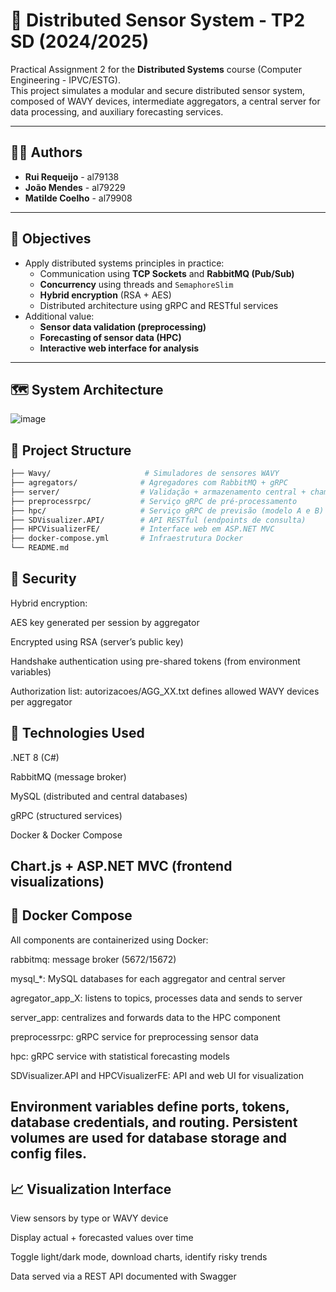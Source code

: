# 🐠 Distributed Sensor System - TP2 SD (2024/2025)

Practical Assignment 2 for the **Distributed Systems** course (Computer Engineering - IPVC/ESTG).  
This project simulates a modular and secure distributed sensor system, composed of WAVY devices, intermediate aggregators, a central server for data processing, and auxiliary forecasting services.

---

## 👨‍💻 Authors

- **Rui Requeijo** - al79138  
- **João Mendes** - al79229  
- **Matilde Coelho** - al79908  

---

## 🎯 Objectives

- Apply distributed systems principles in practice:
  - Communication using **TCP Sockets** and **RabbitMQ (Pub/Sub)**
  - **Concurrency** using threads and `SemaphoreSlim`
  - **Hybrid encryption** (RSA + AES)
  - Distributed architecture using gRPC and RESTful services
- Additional value:
  - **Sensor data validation (preprocessing)**
  - **Forecasting of sensor data (HPC)**
  - **Interactive web interface for analysis**

---

## 🗺️ System Architecture

![image](https://github.com/user-attachments/assets/9a606d13-52e4-4439-a562-bc31316ea6a8)


## 📂 Project Structure

```bash
├── Wavy/                     # Simuladores de sensores WAVY
├── agregators/              # Agregadores com RabbitMQ + gRPC
├── server/                  # Validação + armazenamento central + chamada HPC
├── preprocessrpc/           # Serviço gRPC de pré-processamento
├── hpc/                     # Serviço gRPC de previsão (modelo A e B)
├── SDVisualizer.API/        # API RESTful (endpoints de consulta)
├── HPCVisualizerFE/         # Interface web em ASP.NET MVC
├── docker-compose.yml       # Infraestrutura Docker
└── README.md
```

## 🔐 Security
Hybrid encryption:

AES key generated per session by aggregator

Encrypted using RSA (server’s public key)

Handshake authentication using pre-shared tokens (from environment variables)

Authorization list: autorizacoes/AGG_XX.txt defines allowed WAVY devices per aggregator


## 🔧 Technologies Used
.NET 8 (C#)

RabbitMQ (message broker)

MySQL (distributed and central databases)

gRPC (structured services)

Docker & Docker Compose

Chart.js + ASP.NET MVC (frontend visualizations)
---

## 🐳 Docker Compose
All components are containerized using Docker:

rabbitmq: message broker (5672/15672)

mysql_*: MySQL databases for each aggregator and central server

agregator_app_X: listens to topics, processes data and sends to server

server_app: centralizes and forwards data to the HPC component

preprocessrpc: gRPC service for preprocessing sensor data

hpc: gRPC service with statistical forecasting models

SDVisualizer.API and HPCVisualizerFE: API and web UI for visualization

Environment variables define ports, tokens, database credentials, and routing.
Persistent volumes are used for database storage and config files.
---

## 📈 Visualization Interface
View sensors by type or WAVY device

Display actual + forecasted values over time

Toggle light/dark mode, download charts, identify risky trends

Data served via a REST API documented with Swagger
